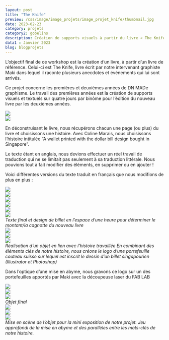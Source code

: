 ```yaml
---
layout: post
title: "The Knife"
preview: /css/image/image_projets/image_projet_knife/thumbnail.jpg
date: 2023-02-23
category: projets 
category2: gobelins
description: Création de supports visuels à partir du livre « The Knife » 
data1 : Janvier 2023
blog: blogprojets
---
```


L’objectif final de ce workshop est la création d’un livre, à partir d’un livre de référence. Celui-ci est The Knife, livre écrit par notre intervenant graphiste Maki dans lequel il raconte plusieurs anecdotes et événements qui lui sont arrivés. 

Ce projet concerne les premières et deuxièmes années de DN MADe graphisme.
Le travail des premières années est la création de supports visuels et textuels sur quatre jours par binôme pour l’édition du nouveau livre par les deuxièmes années. 

<div class="image_container">
<div><img src="/css/image/image_projets/image_projet_knife/img1.JPG"></div>
<div><img src="/css/image/image_projets/image_projet_knife/img2.jpg"></div>
</div>

En déconstruisant le livre, nous récupérons chacun une page (ou plus) du livre et choisissons une histoire. Avec Coline Marais, nous choisissons l’histoire intitulée “A wallet printed with the dollar bill design bought in Singapore”.

Le texte étant en anglais, nous devions effectuer un réel travail de traduction qui ne se limitait pas seulement à sa traduction littérale. Nous pouvions tout à fait modifier des éléments, en supprimer ou en ajouter !


Voici différentes versions du texte traduit en français que nous modifions de plus en plus :
<div class="image_container">
<div class="three"><img src="/css/image/image_projets/image_projet_knife/img3.jpg"></div>
<div class="three"><img src="/css/image/image_projets/image_projet_knife/img4.jpg"></div>
<div class="three"><img src="/css/image/image_projets/image_projet_knife/img5.jpg"></div>
</div>

<div class="image_container">
<div class="three"><img src="/css/image/image_projets/image_projet_knife/img7.JPG"></div>
<div class="three"><img src="/css/image/image_projets/image_projet_knife/img6.jpg"></div>
<div class="three"><img src="/css/image/image_projets/image_projet_knife/img8.jpg"></div>
</div>
<em>Texte final et design de billet en l’espace d’une heure pour déterminer le montant/la cagnotte du nouveau livre</em>

<div class="image_container">
<div class="three"><img src="/css/image/image_projets/image_projet_knife/img9.jpg"></div>
<div class="three"><img src="/css/image/image_projets/image_projet_knife/img10.jpg"></div>
<div class="three"><img src="/css/image/image_projets/image_projet_knife/img11.jpg"></div>
</div>
<em>Réalisation d’un objet en lien avec l’histoire travaillée
En combinant des éléments clés de notre histoire, nous créons le logo d’une portefeuille couteau suisse sur lequel est inscrit le dessin d’un billet singapourien (Illustrator et Photoshop)</em>

Dans l’optique d’une mise en abyme, nous gravons ce logo sur un des portefeuilles apportés par Maki avec la découpeuse laser du FAB LAB
<div class="image_container">
<div class="three"><img src="/css/image/image_projets/image_projet_knife/img12.jpg"></div>
<div class="three"><img src="/css/image/image_projets/image_projet_knife/gif.gif"></div>
<div class="three"><img src="/css/image/image_projets/image_projet_knife/img13.jpg"></div>
</div>
<em>Objet final</em>

<div class="image_container">
<div class="three"><img src="/css/image/image_projets/image_projet_knife/img14.jpg"></div>
<div class="three"><img src="/css/image/image_projets/image_projet_knife/img15.JPG"></div>
<div class="three"><img src="/css/image/image_projets/image_projet_knife/img16.jpg"></div>
</div>
<em>Mise en scène de l’objet pour la mini exposition de notre projet.
Jeu approfondi de la mise en abyme et des parallèles entre les mots-clés de notre histoire.</em>
